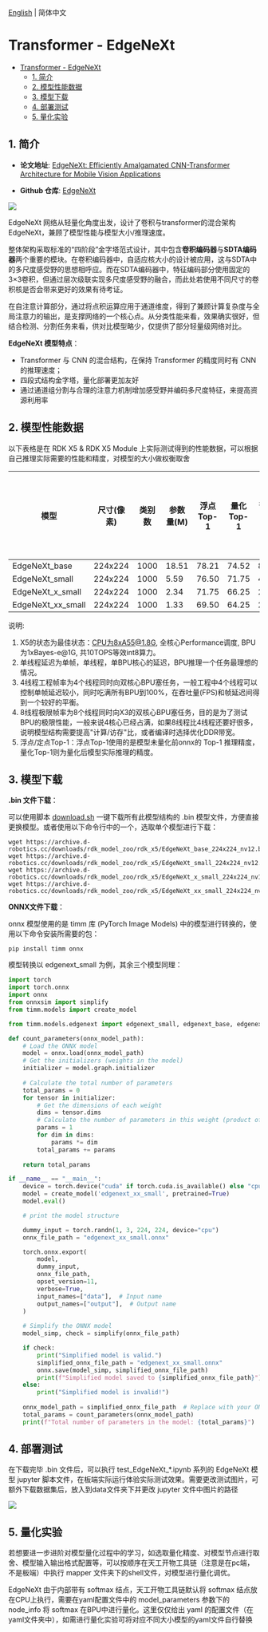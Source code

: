 [English](./README.md) | 简体中文

# Transformer - EdgeNeXt

- [Transformer - EdgeNeXt](#transformer---edgenext)
  - [1. 简介](#1-简介)
  - [2. 模型性能数据](#2-模型性能数据)
  - [3. 模型下载](#3-模型下载)
  - [4. 部署测试](#4-部署测试)
  - [5. 量化实验](#5-量化实验)

## 1. 简介

- **论文地址**: [EdgeNeXt: Efficiently Amalgamated CNN-Transformer Architecture for Mobile Vision Applications](https://arxiv.org/abs/2206.10589)

- **Github 仓库**: [EdgeNeXt](https://github.com/mmaaz60/EdgeNeXt)

![](./data/EdgeNeXt_architecture.png)

EdgeNeXt 网络从轻量化角度出发，设计了卷积与transformer的混合架构EdgeNeXt，兼顾了模型性能与模型大小/推理速度。

整体架构采取标准的“四阶段”金字塔范式设计，其中包含**卷积编码器**与**SDTA编码器**两个重要的模块。在卷积编码器中，自适应核大小的设计被应用，这与SDTA中的多尺度感受野的思想相呼应。而在SDTA编码器中，特征编码部分使用固定的3×3卷积，但通过层次级联实现多尺度感受野的融合，而此处若使用不同尺寸的卷积核是否会带来更好的效果有待考证。

在自注意计算部分，通过将点积运算应用于通道维度，得到了兼顾计算复杂度与全局注意力的输出，是支撑网络的一个核心点。从分类性能来看，效果确实很好，但结合检测、分割任务来看，供对比模型略少，仅提供了部分轻量级网络对比。

**EdgeNeXt 模型特点**：

- Transformer 与 CNN 的混合结构，在保持 Transformer 的精度同时有 CNN 的推理速度；
- 四段式结构金字塔，量化部署更加友好
- 通过通道组分割与合理的注意力机制增加感受野并编码多尺度特征，来提高资源利用率

## 2. 模型性能数据

以下表格是在 RDK X5 & RDK X5 Module 上实际测试得到的性能数据，可以根据自己推理实际需要的性能和精度，对模型的大小做权衡取舍

| 模型 | 尺寸(像素)  | 类别数  | 参数量(M) | 浮点Top-1  | 量化Top-1  | 延迟/吞吐量(单线程) | 延迟/吞吐量(多线程) | 帧率 |
| ----------------- | ------- | ---- | ------ | ----- | ----- | ----------- | ----------- | ------ |
| EdgeNeXt_base     | 224x224 | 1000 | 18.51  | 78.21 | 74.52 | 8.80        | 32.31       | 113.35 |
| EdgeNeXt_small    | 224x224 | 1000 | 5.59   | 76.50 | 71.75 | 4.41        | 14.93       | 226.15 |
| EdgeNeXt_x_small  | 224x224 | 1000 | 2.34   | 71.75 | 66.25 | 2.88        | 9.63        | 345.73 |
| EdgeNeXt_xx_small | 224x224 | 1000 | 1.33   | 69.50 | 64.25 | 2.47        | 7.24        | 403.49 |


说明: 
1. X5的状态为最佳状态：CPU为8xA55@1.8G, 全核心Performance调度, BPU为1xBayes-e@1G, 共10TOPS等效int8算力。
2. 单线程延迟为单帧，单线程，单BPU核心的延迟，BPU推理一个任务最理想的情况。
3. 4线程工程帧率为4个线程同时向双核心BPU塞任务，一般工程中4个线程可以控制单帧延迟较小，同时吃满所有BPU到100%，在吞吐量(FPS)和帧延迟间得到一个较好的平衡。
4. 8线程极限帧率为8个线程同时向X3的双核心BPU塞任务，目的是为了测试BPU的极限性能，一般来说4核心已经占满，如果8线程比4线程还要好很多，说明模型结构需要提高"计算/访存"比，或者编译时选择优化DDR带宽。
5. 浮点/定点Top-1：浮点Top-1使用的是模型未量化前onnx的 Top-1 推理精度，量化Top-1则为量化后模型实际推理的精度。

## 3. 模型下载

**.bin 文件下载**：

可以使用脚本 [download.sh](./model/download.sh) 一键下载所有此模型结构的 .bin 模型文件，方便直接更换模型。或者使用以下命令行中的一个，选取单个模型进行下载：

```shell
wget https://archive.d-robotics.cc/downloads/rdk_model_zoo/rdk_x5/EdgeNeXt_base_224x224_nv12.bin
wget https://archive.d-robotics.cc/downloads/rdk_model_zoo/rdk_x5/EdgeNeXt_small_224x224_nv12.bin
wget https://archive.d-robotics.cc/downloads/rdk_model_zoo/rdk_x5/EdgeNeXt_x_small_224x224_nv12.bin
wget https://archive.d-robotics.cc/downloads/rdk_model_zoo/rdk_x5/EdgeNeXt_xx_small_224x224_nv12.bin
```

**ONNX文件下载**：

onnx 模型使用的是 timm 库 (PyTorch Image Models) 中的模型进行转换的，使用以下命令安装所需要的包：

```shell
pip install timm onnx
```

模型转换以 edgenext_small 为例，其余三个模型同理：

```Python
import torch
import torch.onnx
import onnx
from onnxsim import simplify
from timm.models import create_model

from timm.models.edgenext import edgenext_small, edgenext_base, edgenext_x_small, edgenext_xx_small

def count_parameters(onnx_model_path):
    # Load the ONNX model
    model = onnx.load(onnx_model_path)
    # Get the initializers (weights in the model)
    initializer = model.graph.initializer
    
    # Calculate the total number of parameters
    total_params = 0
    for tensor in initializer:
        # Get the dimensions of each weight
        dims = tensor.dims
        # Calculate the number of parameters in this weight (product of all dimensions)
        params = 1
        for dim in dims:
            params *= dim
        total_params += params
    
    return total_params

if __name__ == "__main__":
    device = torch.device("cuda" if torch.cuda.is_available() else "cpu")
    model = create_model('edgenext_xx_small', pretrained=True)
    model.eval()

    # print the model structure

    dummy_input = torch.randn(1, 3, 224, 224, device="cpu")
    onnx_file_path = "edgenext_xx_small.onnx"

    torch.onnx.export(
        model,
        dummy_input,
        onnx_file_path,
        opset_version=11,
        verbose=True,
        input_names=["data"],  # Input name
        output_names=["output"],  # Output name
    )
    
    # Simplify the ONNX model
    model_simp, check = simplify(onnx_file_path)

    if check:
        print("Simplified model is valid.")
        simplified_onnx_file_path = "edgenext_xx_small.onnx"
        onnx.save(model_simp, simplified_onnx_file_path)
        print(f"Simplified model saved to {simplified_onnx_file_path}")
    else:
        print("Simplified model is invalid!")
        
    onnx_model_path = simplified_onnx_file_path  # Replace with your ONNX model path
    total_params = count_parameters(onnx_model_path)
    print(f"Total number of parameters in the model: {total_params}")
```

## 4. 部署测试

在下载完毕 .bin 文件后，可以执行 test_EdgeNeXt_*.ipynb 系列的 EdgeNeXt 模型 jupyter 脚本文件，在板端实际运行体验实际测试效果。需要更改测试图片，可额外下载数据集后，放入到data文件夹下并更改 jupyter 文件中图片的路径

![](./data/inference.png)

## 5. 量化实验

若想要进一步进阶对模型量化过程中的学习，如选取量化精度、对模型节点进行取舍、模型输入输出格式配置等，可以按顺序在天工开物工具链（注意是在pc端，不是板端）中执行 mapper 文件夹下的shell文件，对模型进行量化调优。

EdgeNeXt 由于内部带有 softmax 结点，天工开物工具链默认将 softmax 结点放在CPU上执行，需要在yaml配置文件中的 model_parameters 参数下的 node_info 将 softmax 在BPU中进行量化。这里仅仅给出 yaml 的配置文件（在yaml文件夹中），如需进行量化实验可将对应不同大小模型的yaml文件自行替换